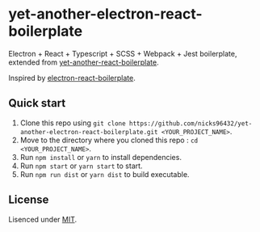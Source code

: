 # yet-another-electron-react-boilerplate

Electron + React + Typescript + SCSS + Webpack + Jest boilerplate, extended from [yet-another-react-boilerplate](https://github.com/nicks96432/yet-another-react-boilerplate).

Inspired by [electron-react-boilerplate](https://github.com/electron-react-boilerplate/electron-react-boilerplate/).

## Quick start

1. Clone this repo using `git clone https://github.com/nicks96432/yet-another-electron-react-boilerplate.git <YOUR_PROJECT_NAME>`.
2. Move to the directory where you cloned this repo : `cd <YOUR_PROJECT_NAME>`.
3. Run `npm install` or `yarn` to install dependencies.
4. Run `npm start` or `yarn start` to start.
5. Run `npm run dist` or `yarn dist` to build executable.

## License

Lisenced under [MIT](./LICENSE).
